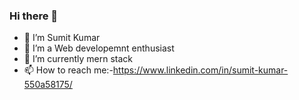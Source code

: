 ### Hi there 👋

<!--
**Sk-2424/Sk-2424** is a ✨ _special_ ✨ repository because its `README.md` (this file) appears on your GitHub profile.

Here are some ideas to get you started:

- 🔭 I’m currently working on ...
- 🌱 I’m currently learning ...
- 👯 I’m looking to collaborate on ...
- 🤔 I’m looking for help with ...
- 💬 Ask me about ...
- 📫 How to reach me: ...
- 😄 Pronouns: ...
- ⚡ Fun fact: ...
-->
- 👋 I’m Sumit Kumar
- 👀 I’m a Web developemnt enthusiast 
- 🌱 I’m currently mern stack 
- 📫 How to reach me:-https://www.linkedin.com/in/sumit-kumar-550a58175/
